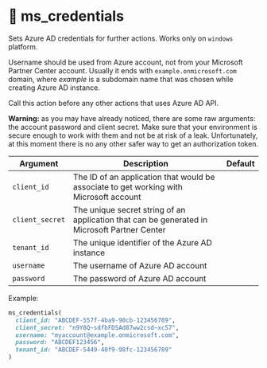 # 🔅 ms_credentials

Sets Azure AD credentials for further actions. Works only on `windows` platform.

Username should be used from Azure account, not from your Microsoft Partner Center account.
Usually it ends with `example.onmicrosoft.com` domain, where _example_ is a subdomain name that was chosen while creating Azure AD instance.

Call this action before any other actions that uses Azure AD API.

**Warning:** as you may have already noticed, there are some raw arguments: the account password and client secret.
Make sure that your environment is secure enough to work with them and not be at risk of a leak.
Unfortunately, at this moment there is no any other safer way to get an authorization token.

| Argument        | Description                                                                                  | Default |
|-----------------|----------------------------------------------------------------------------------------------|---------|
| `client_id`     | The ID of an application that would be associate to get working with Microsoft account       |         |
| `client_secret` | The unique secret string of an application that can be generated in Microsoft Partner Center |         |
| `tenant_id`     | The unique identifier of the Azure AD instance                                               |         |
| `username`      | The username of Azure AD account                                                             |         |
| `password`      | The password of Azure AD account                                                             |         |

Example:

```ruby
ms_credentials(
  client_id: "ABCDEF-557f-4ba9-98cb-123456789",
  client_secret: "n9Y8Q~sdfbFDSAd87ww2csd~xc57",
  username: "myaccount@example.onmicrosoft.com",
  password: "ABCDEF123456",
  tenant_id: "ABCDEF-5449-40f9-98fc-123456789"
)
```